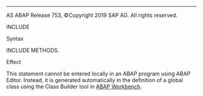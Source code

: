   

* * *

AS ABAP Release 753, ©Copyright 2019 SAP AG. All rights reserved.

INCLUDE

Syntax

INCLUDE METHODS.

Effect

This statement cannot be entered locally in an ABAP program using ABAP Editor. Instead, it is generated automatically in the definition of a global class using the Class Builder tool in [ABAP Workbench](javascript:call_link\('abenabap_workbench_glosry.htm'\) "Glossary Entry").
